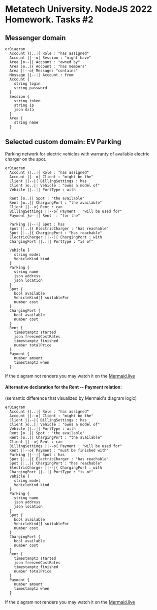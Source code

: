 # Metatech University. NodeJS 2022 Homework. Tasks #2

## Messenger domain
```mermaid
erDiagram
  Account }|..|{ Role : "has assigned"
  Account ||--o| Session : "might have"
  Area }o--|| Account : "owned by"
  Area }o..|{ Account : "has members"
  Area ||--o{ Message: "contains"
  Message ||--|| Account : from
  Account {
    string login
    string password
  }
  Session {
    string token
    string ip
    json data
  }
  Area {
    string name
  }
```

## Selected custom domain: EV Parking
Parking network for electric vehicles with warranty of available electric charger on the spot.

```mermaid
erDiagram
  Account }|..|{ Role : "has assigned"
  Account ||--o| Client : "might be the"
  Client ||--|{ BillingSettings : has
  Client }o..|| Vehicle : "owns a model of"
  Vehicle ||..|| PortType : with

  Rent }o..|| Spot : "the available"
  Rent }o..|| ChargingPort : "the available"
  Client ||--o{ Rent : can
  BillingSettings ||--o{ Payment : "will be used for"
  Payment }o--|| Rent  : "for the"

  Parking ||--|{ Spot : has
  Spot ||..|{ ElectricCharger : "has reachable"
  Spot ||..|{ ChargingPort : "has reachable"
  ElectricCharger ||--|{ ChargingPort : with
  ChargingPort ||..|| PortType : "is of"

  Vehicle {
    string model
    VehicleKind kind
  }
  Parking {
    string name
    json address
    json location
  }
  Spot {
    bool available
    VehicleKind[] suitableFor
    number cost
  }
  ChargingPort {
    bool available
    number cost
  }
  Rent {
    timestamptz started
    json freezedCostRates
    timestamptz finished
    number totalPrice
  }
  Payment {
    number amount
    timestamptz when
  }
```

If the diagram not renders you may watch it on the [Mermaid.live](https://mermaid.live/edit#pako:eNp9VMuS0zAQ_JUpnXf3A3KDABeKqlRCccEcJtYkFuiRkmRS2Tj_zujhoCQLJ5dH3T0z3bbOoneSxEKQ_6Bw79F0FuBd37vRRrhMLy_TGdZOEyygEwMGwBDU3pLsRIucpudnN8FSK-K3hDVqP0TYEsSBCrYeJiiLvldaK7vfUIz8CMxh9QZ2cdx7gm80qL62d0fL_cHwxBrcrqjOgGnK-JXz8evpkAhHFYfOJsy6EdwcXBmQ5wL8jUrjVtcJW9xyQL_nyZLgv_DNRu5c2AvoMfe836-CVngys0VHhiSHxkASds4X0RlxcezTVFQznBGzmQXnf7Hy7Gfdq5qY36YS30dNffSqzxuRvybpCfvh7zIt5WH5N_D3snWOO2oJAW7Lj1l1QoUaaRvqOb0ABO7Dm-bgS6UCPisrgV2QqXppXbllWjRUCj-Ds4BSegqhqWjXY1TOXnWyG1Vk65xuor8f4PsPCKOK6ewTh5iP7Wi27EnvQrxK3ljwH-m3uPkrqJyoDIWI5hBfeT_0kWSzyc4TvZJcMnuNkcIjZ6esCsNMqt2ii6hXHCc1VpYP8XwDRJN--EfV40DFPfEkDHmDSvK1krn53-EARMpZckAp5oTDMbrNyfZiEf1IT2I8SB65XkRisUMduEpSRee_lHsqX1eXPwqEmy8)

#### Alternative declaration for the Rent -- Payment relation:
(semantic difference that visualized by Mermaid's diagram logic)
```mermaid
erDiagram
  Account }|..|{ Role : "has assigned"
  Account ||--o| Client : "might be the"
  Client ||--|{ BillingSettings : has
  Client }o..|| Vehicle : "owns a model of"
  Vehicle ||..|| PortType : with
  Rent }o..|| Spot : "the available"
  Rent }o..|| ChargingPort : "the available"
  Client ||--o{ Rent : can
  BillingSettings ||--o{ Payment : "will be used for"
  Rent ||--o{ Payment : "must be finished with"
  Parking ||--|{ Spot : has
  Spot ||..|{ ElectricCharger : "has reachable"
  Spot ||..|{ ChargingPort : "has reachable"
  ElectricCharger ||--|{ ChargingPort : with
  ChargingPort ||..|| PortType : "is of"
  Vehicle {
    string model
    VehicleKind kind
  }
  Parking {
    string name
    json address
    json location
  }
  Spot {
    bool available
    VehicleKind[] suitableFor
    number cost
  }
  ChargingPort {
    bool available
    number cost
  }
  Rent {
    timestamptz started
    json freezedCostRates
    timestamptz finished
    number totalPrice
  }
  Payment {
    number amount
    timestamptz when
  }
```

If the diagram not renders you may watch it on the [Mermaid.live](https://mermaid.live/edit#pako:eNp9VMuu0zAQ_RXL696qj4sQ2XELbBBS1SIWUBbTeNoYYruyHUrb9N8Z20lxH9AsqozPOTNzZuITL41AXnC07yRsLaiVZuxtWZpGe3Zuh8P2xBamRlawFa_AMXBObjWKFc-Rbfv0ZFo2qyXSW8Aqua08WyPzFSZsdxigJPoi61rq7RK9pz9HHFLPYGdDuVv2BStZdunNXlN-pqjimplNUu0BbRvxc2P958MuEPbSVwGxyOSWO5PKo6oY_AJZw7ru6stxswrsluoKcv_CZ_2YU2IXrAQdzm6760BzOKjeoD1Bgj-NQ8E2xmZFPECrxkU3N1JLVxEjdhcpc7A_KUlvbNdidLN_WIq2aZ7vayy9lWVsEu1ltBahrP72l1Pu_HiAv5Xt6rmh9lO5Ct8Pb8Wlu5vxKbww5igL9Rv3IEU6wEepBSMvRIiec2-umRoUpsAPZzQDISw6l0VqU4KXRl90ohedyNqYOtuF2wK-fWeukT6cfaCpxmPdqDU5UhrnL5JXBvxH-hE3bknH8VKh86B2_kj9gfUosk42FvGIYkbsBXh095x-o66yeeOhntMwMbMybePpCggqfP_3qvsKk3t8wBVaBVLQLRO58WOiAfAwZUEDCkMOOGi8WR50yQtvGxzwZieo5O5e6oM70Lw48d-8GD-Ph9PXb149X54BP_BidB7wozFEGA9H6TcdTcajyWgyHXAU0hv7KV168e6Lkl8jIWQ4_wGJprTW)
